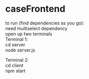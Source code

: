 # caseFrontend
to run (find dependencies as you go):    
need multiselect dependency                         
open up two terminals              
Terminal 1:    
cd server      
node server.js      

Terminal 2:      
cd client      
npm start     
  
